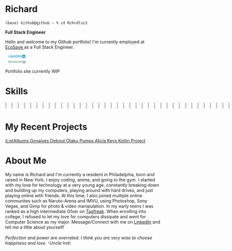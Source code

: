 # Richard

```
(base) Github@github ~ % cd Rchrdlss3
```

**Full Stack Engineer**

Hello and welcome to my Github portfolio! I'm currently employed at <a href ="https://ecosaveinc.com/">EcoSave </a> as a Full Stack Engineer.

<div class = "portfolio-links-wrapper">
<p 
style = "algin: left;">
<a href="https://www.linkedin.com/in/richardulysse/">
<img style=
        "width : 15%;
        height: 15%;"
src = "images/linkedin.png"> </img>
</a>

<a href = "https://rchrdlss3.github.io/portfolio" > 
<img style =
        "width : 15%;
         height: 15%; 
         display: flex;"
src = "images/portfolio.png"> </img>
</a>
<p>Portfolio site currently WIP</p></div>
</div>

# Skills
<div class = "skills-wrapper" style = 
"display: flex;
flex-drection: row;
"
>
<img 
style = "width: 5%; height: 5%;"
src="https://cdn.jsdelivr.net/gh/devicons/devicon/icons/html5/html5-original.svg" />
<img style = "width: 5%; height: 5%;"
src="https://cdn.jsdelivr.net/gh/devicons/devicon/icons/css3/css3-original.svg" />
<img style = "width: 5%; height: 5%;"
src="https://cdn.jsdelivr.net/gh/devicons/devicon/icons/javascript/javascript-original.svg" />
<img style = "width: 5%; height: 5%;"
src="https://cdn.jsdelivr.net/gh/devicons/devicon/icons/kotlin/kotlin-original.svg" />
<img style = "width: 5%; height: 5%;"
src="https://cdn.jsdelivr.net/gh/devicons/devicon/icons/python/python-original.svg" />
<img style = "width: 5%; height: 5%;" 
src="https://cdn.jsdelivr.net/gh/devicons/devicon/icons/mysql/mysql-original.svg" />
<img style = "width: 5%; height: 5%;" 
src="https://cdn.jsdelivr.net/gh/devicons/devicon/icons/photoshop/photoshop-plain.svg" />
<img style = "width: 5%; height: 5%;"
src="https://cdn.jsdelivr.net/gh/devicons/devicon/icons/atom/atom-original.svg" />
<img style = "width: 5%; height: 5%;"
src="https://cdn.jsdelivr.net/gh/devicons/devicon/icons/codepen/codepen-plain.svg" />
<img style = "width: 5%; height: 5%;"
src="https://cdn.jsdelivr.net/gh/devicons/devicon/icons/figma/figma-original.svg" />
<img style = "width: 5%; height: 5%;"
src="https://cdn.jsdelivr.net/gh/devicons/devicon/icons/github/github-original.svg" />
<img style = "width: 5%; height: 5%;"
src="https://cdn.jsdelivr.net/gh/devicons/devicon/icons/gimp/gimp-original.svg" />
<img style = "width: 5%; height: 5%;"
src="https://cdn.jsdelivr.net/gh/devicons/devicon/icons/intellij/intellij-original.svg" />
<img style = "width: 5%; height: 5%;"
src="https://cdn.jsdelivr.net/gh/devicons/devicon/icons/jetbrains/jetbrains-original.svg" />
<img style = "width: 5%; height: 5%;"
src="https://cdn.jsdelivr.net/gh/devicons/devicon/icons/materialui/materialui-original.svg" />
 <img style = "width: 5%; height: 5%;"
src="https://cdn.jsdelivr.net/gh/devicons/devicon/icons/npm/npm-original-wordmark.svg" />
<img style = "width: 5%; height: 5%;"
src="https://cdn.jsdelivr.net/gh/devicons/devicon/icons/pandas/pandas-original.svg" />
<img style = "width: 5%; height: 5%;"
src="https://cdn.jsdelivr.net/gh/devicons/devicon/icons/postgresql/postgresql-original.svg" />
<img style = "width: 5%; height: 5%;"
src="https://cdn.jsdelivr.net/gh/devicons/devicon/icons/slack/slack-original.svg" />
<img style = "width: 5%; height: 5%;"
src="https://cdn.jsdelivr.net/gh/devicons/devicon/icons/visualstudio/visualstudio-plain.svg" />
<img style = "width: 5%; height: 5%;"
src="https://cdn.jsdelivr.net/gh/devicons/devicon/icons/anaconda/anaconda-original.svg" />
<img style = "width: 5%; height: 5%;"
src="https://cdn.jsdelivr.net/gh/devicons/devicon@latest/icons/spring/spring-original.svg" />
<img style = "width: 5%; height: 5%;"
src="https://cdn.jsdelivr.net/gh/devicons/devicon@latest/icons/typescript/typescript-original.svg" />
<img style = "width: 5%; height: 5%;"
src="https://cdn.jsdelivr.net/gh/devicons/devicon@latest/icons/jenkins/jenkins-original.svg" />
<img style = "width: 5%; height: 5%;"
src="https://cdn.jsdelivr.net/gh/devicons/devicon@latest/icons/karatelabs/karatelabs-original-wordmark.svg" />
<img style = "width: 5%; height: 5%;"
src="https://cdn.jsdelivr.net/gh/devicons/devicon@latest/icons/docker/docker-original-wordmark.svg" />
<img style = "width: 5%; height: 5%;"
src="https://cdn.jsdelivr.net/gh/devicons/devicon@latest/icons/rocksdb/rocksdb-original.svg" />
<img style = "width: 5%; height: 5%;"
src="https://cdn.jsdelivr.net/gh/devicons/devicon@latest/icons/go/go-original.svg" />
<img style = "width: 5%; height: 5%;"
src="https://cdn.jsdelivr.net/gh/devicons/devicon@latest/icons/anaconda/anaconda-original.svg" />
<img style = "width: 5%; height: 5%;"
src="https://cdn.jsdelivr.net/gh/devicons/devicon@latest/icons/pycharm/pycharm-original.svg" />
<img style = "width: 5%; height: 5%;"
src="https://cdn.jsdelivr.net/gh/devicons/devicon@latest/icons/vscode/vscode-original.svg" />
<img style = "width: 5%; height: 5%;"
src="https://cdn.jsdelivr.net/gh/devicons/devicon@latest/icons/amazonwebservices/amazonwebservices-original-wordmark.svg" />
<img style = "width: 5%; height: 5%;"
src="https://cdn.jsdelivr.net/gh/devicons/devicon@latest/icons/angular/angular-original.svg" />
<img style = "width: 5%; height: 5%;"
src="https://cdn.jsdelivr.net/gh/devicons/devicon@latest/icons/mongodb/mongodb-original-wordmark.svg" />
<img style = "width: 5%; height: 5%;"
src="https://cdn.jsdelivr.net/gh/devicons/devicon@latest/icons/mongoose/mongoose-original.svg" />
<img style = "width: 5%; height: 5%;"
src="https://cdn.jsdelivr.net/gh/devicons/devicon@latest/icons/nodejs/nodejs-original.svg" />
<img style = "width: 5%; height: 5%;"
src="https://cdn.jsdelivr.net/gh/devicons/devicon@latest/icons/nodemon/nodemon-original.svg" />
<img style = "width: 5%; height: 5%;"
src="https://cdn.jsdelivr.net/gh/devicons/devicon@latest/icons/java/java-original.svg" />
<img style = "width: 5%; height: 5%;"
src="https://cdn.jsdelivr.net/gh/devicons/devicon@latest/icons/json/json-original.svg" />
<img style = "width: 5%; height: 5%;"
src="https://cdn.jsdelivr.net/gh/devicons/devicon@latest/icons/pyscript/pyscript-original-wordmark.svg" />
<img style = "width: 5%; height: 5%;"
src="https://cdn.jsdelivr.net/gh/devicons/devicon@latest/icons/ktor/ktor-original.svg" />
<img style = "width: 5%; height: 5%;"
src="https://cdn.jsdelivr.net/gh/devicons/devicon@latest/icons/sqlite/sqlite-original.svg" />
</div>

# My Recent Projects
<a href = "https://github.com/Rchrdlss3/iListAlbums">iListAlbums</a>,<a href = "https://github.com/Rchrdlss3/Gonaives-Debout">Gonaives Debout</a>,<a href="https://github.com/Rchrdlss3/Otaku-Pumps">Otaku Pumps</a>,<a href ="https://github.com/Rchrdlss3/LellowHub">Alicia Keys Kotlin Project</a>

# About Me
<div class = "about-me-content" id ="about-me-coll">
My name is Richard and I'm currently a resident in Philadelphia, born and raised in New York. I enjoy coding, anime, and going to the gym. I started with my love for technology at a very young age, constantly breaking down and building up my computers, playing around with hard drives, and just playing online with friends. At this time, I also joined multiple online communites such as Naruto-Arena and IMVU, using Photoshop, Sony Vegas, and Gimp for photo & video manipulation. In my early teens I was ranked as a high intermediate Gfxer on <a href="https://tagfreak.net/">Tagfreak</a>. When enrolling into college, I refused to let my love for computers dissipate and went for Computer Science as my major. Message/Connect with me on <a href ="https://www.linkedin.com/in/richardulysse/">LinkedIn</a> and tell me a little about yourself!
</div>
<br>
<i>Perfection and power are overrated. I think you are very wise to choose happiness and love.</i> -Uncle Iroh
